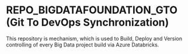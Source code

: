 # REPO_BIGDATAFOUNDATION_GTO (Git To DevOps Synchronization)
This repository is mechanism, which is used to Build, Deploy and Version controlling of every Big Data project build via Azure Databricks.
